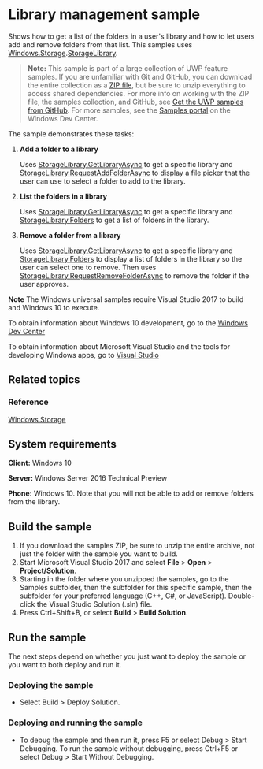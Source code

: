 <!---
  category: FilesFoldersAndLibraries
  samplefwlink: http://go.microsoft.com/fwlink/p/?LinkId=620560
--->

# Library management sample

Shows how to get a list of the folders in a user's library and how to let users add and remove folders from that list. This samples uses 
[Windows.Storage](http://msdn.microsoft.com/library/windows/apps/br227346).[StorageLibrary](http://msdn.microsoft.com/library/windows/apps/dn251722).

> **Note:** This sample is part of a large collection of UWP feature samples. 
> If you are unfamiliar with Git and GitHub, you can download the entire collection as a 
> [ZIP file](https://github.com/Microsoft/Windows-universal-samples/archive/master.zip), but be 
> sure to unzip everything to access shared dependencies. For more info on working with the ZIP file, 
> the samples collection, and GitHub, see [Get the UWP samples from GitHub](https://aka.ms/ovu2uq). 
> For more samples, see the [Samples portal](https://aka.ms/winsamples) on the Windows Dev Center. 

The sample demonstrates these tasks:

1.  **Add a folder to a library**

    Uses [StorageLibrary.GetLibraryAsync](http://msdn.microsoft.com/library/windows/apps/dn251725) to get a specific library and [StorageLibrary.RequestAddFolderAsync](http://msdn.microsoft.com/library/windows/apps/dn251726) to display a file picker that the user can use to select a folder to add to the library.

2.  **List the folders in a library**

    Uses [StorageLibrary.GetLibraryAsync](http://msdn.microsoft.com/library/windows/apps/dn251725) to get a specific library and [StorageLibrary.Folders](http://msdn.microsoft.com/library/windows/apps/dn251724) to get a list of folders in the library.

3.  **Remove a folder from a library**

    Uses [StorageLibrary.GetLibraryAsync](http://msdn.microsoft.com/library/windows/apps/dn251725) to get a specific library and [StorageLibrary.Folders](http://msdn.microsoft.com/library/windows/apps/dn251724) to display a list of folders in the library so the user can select one to remove. Then uses [StorageLibrary.RequestRemoveFolderAsync](http://msdn.microsoft.com/library/windows/apps/dn251727) to remove the folder if the user approves.

**Note** The Windows universal samples require Visual Studio 2017 to build and Windows 10 to execute.
 
To obtain information about Windows 10 development, go to the [Windows Dev Center](http://go.microsoft.com/fwlink/?LinkID=532421)

To obtain information about Microsoft Visual Studio and the tools for developing Windows apps, go to [Visual Studio](http://go.microsoft.com/fwlink/?LinkID=532422)

## Related topics

### Reference

[Windows.Storage](http://msdn.microsoft.com/library/windows/apps/br227346)  

## System requirements

**Client:** Windows 10

**Server:** Windows Server 2016 Technical Preview

**Phone:** Windows 10. Note that you will not be able to add or remove folders from the library.

## Build the sample

1. If you download the samples ZIP, be sure to unzip the entire archive, not just the folder with the sample you want to build. 
2. Start Microsoft Visual Studio 2017 and select **File** \> **Open** \> **Project/Solution**.
3. Starting in the folder where you unzipped the samples, go to the Samples subfolder, then the subfolder for this specific sample, then the subfolder for your preferred language (C++, C#, or JavaScript). Double-click the Visual Studio Solution (.sln) file.
4. Press Ctrl+Shift+B, or select **Build** \> **Build Solution**.

## Run the sample

The next steps depend on whether you just want to deploy the sample or you want to both deploy and run it.

### Deploying the sample

- Select Build > Deploy Solution. 

### Deploying and running the sample

- To debug the sample and then run it, press F5 or select Debug >  Start Debugging. To run the sample without debugging, press Ctrl+F5 or select Debug > Start Without Debugging. 
